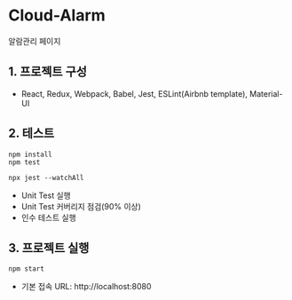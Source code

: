 # Cloud-Alarm
알람관리 페이지

## 1. 프로젝트 구성
- React, Redux, Webpack, Babel, Jest, ESLint(Airbnb template), Material-UI

## 2. 테스트
```shell
npm install
npm test
```

```
npx jest --watchAll
```
- Unit Test 실행
- Unit Test 커버리지 점검(90% 이상)
- 인수 테스트 실행

## 3. 프로젝트 실행
```shell
npm start
```
- 기본 접속 URL: http://localhost:8080

